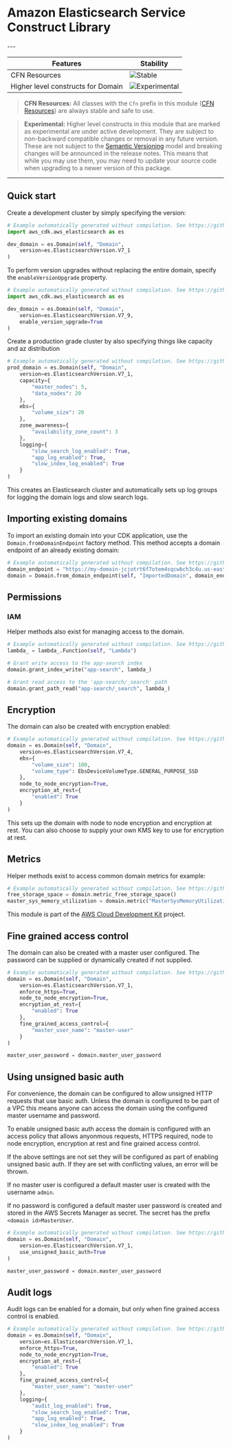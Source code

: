 # Amazon Elasticsearch Service Construct Library

<!--BEGIN STABILITY BANNER-->---


Features                           | Stability
-----------------------------------|----------------------------------------------------------------
CFN Resources                      | ![Stable](https://img.shields.io/badge/stable-success.svg?style=for-the-badge)
Higher level constructs for Domain | ![Experimental](https://img.shields.io/badge/experimental-important.svg?style=for-the-badge)

> **CFN Resources:** All classes with the `Cfn` prefix in this module ([CFN Resources](https://docs.aws.amazon.com/cdk/latest/guide/constructs.html#constructs_lib)) are always
> stable and safe to use.

<!-- -->

> **Experimental:** Higher level constructs in this module that are marked as experimental are
> under active development. They are subject to non-backward compatible changes or removal in any
> future version. These are not subject to the [Semantic Versioning](https://semver.org/) model and
> breaking changes will be announced in the release notes. This means that while you may use them,
> you may need to update your source code when upgrading to a newer version of this package.

---
<!--END STABILITY BANNER-->

## Quick start

Create a development cluster by simply specifying the version:

```python
# Example automatically generated without compilation. See https://github.com/aws/jsii/issues/826
import aws_cdk.aws_elasticsearch as es

dev_domain = es.Domain(self, "Domain",
    version=es.ElasticsearchVersion.V7_1
)
```

To perform version upgrades without replacing the entire domain, specify the `enableVersionUpgrade` property.

```python
# Example automatically generated without compilation. See https://github.com/aws/jsii/issues/826
import aws_cdk.aws_elasticsearch as es

dev_domain = es.Domain(self, "Domain",
    version=es.ElasticsearchVersion.V7_9,
    enable_version_upgrade=True
)
```

Create a production grade cluster by also specifying things like capacity and az distribution

```python
# Example automatically generated without compilation. See https://github.com/aws/jsii/issues/826
prod_domain = es.Domain(self, "Domain",
    version=es.ElasticsearchVersion.V7_1,
    capacity={
        "master_nodes": 5,
        "data_nodes": 20
    },
    ebs={
        "volume_size": 20
    },
    zone_awareness={
        "availability_zone_count": 3
    },
    logging={
        "slow_search_log_enabled": True,
        "app_log_enabled": True,
        "slow_index_log_enabled": True
    }
)
```

This creates an Elasticsearch cluster and automatically sets up log groups for
logging the domain logs and slow search logs.

## Importing existing domains

To import an existing domain into your CDK application, use the `Domain.fromDomainEndpoint` factory method.
This method accepts a domain endpoint of an already existing domain:

```python
# Example automatically generated without compilation. See https://github.com/aws/jsii/issues/826
domain_endpoint = "https://my-domain-jcjotrt6f7otem4sqcwbch3c4u.us-east-1.es.amazonaws.com"
domain = Domain.from_domain_endpoint(self, "ImportedDomain", domain_endpoint)
```

## Permissions

### IAM

Helper methods also exist for managing access to the domain.

```python
# Example automatically generated without compilation. See https://github.com/aws/jsii/issues/826
lambda_ = lambda_.Function(self, "Lambda")

# Grant write access to the app-search index
domain.grant_index_write("app-search", lambda_)

# Grant read access to the 'app-search/_search' path
domain.grant_path_read("app-search/_search", lambda_)
```

## Encryption

The domain can also be created with encryption enabled:

```python
# Example automatically generated without compilation. See https://github.com/aws/jsii/issues/826
domain = es.Domain(self, "Domain",
    version=es.ElasticsearchVersion.V7_4,
    ebs={
        "volume_size": 100,
        "volume_type": EbsDeviceVolumeType.GENERAL_PURPOSE_SSD
    },
    node_to_node_encryption=True,
    encryption_at_rest={
        "enabled": True
    }
)
```

This sets up the domain with node to node encryption and encryption at
rest. You can also choose to supply your own KMS key to use for encryption at
rest.

## Metrics

Helper methods exist to access common domain metrics for example:

```python
# Example automatically generated without compilation. See https://github.com/aws/jsii/issues/826
free_storage_space = domain.metric_free_storage_space()
master_sys_memory_utilization = domain.metric("MasterSysMemoryUtilization")
```

This module is part of the [AWS Cloud Development Kit](https://github.com/aws/aws-cdk) project.

## Fine grained access control

The domain can also be created with a master user configured. The password can
be supplied or dynamically created if not supplied.

```python
# Example automatically generated without compilation. See https://github.com/aws/jsii/issues/826
domain = es.Domain(self, "Domain",
    version=es.ElasticsearchVersion.V7_1,
    enforce_https=True,
    node_to_node_encryption=True,
    encryption_at_rest={
        "enabled": True
    },
    fine_grained_access_control={
        "master_user_name": "master-user"
    }
)

master_user_password = domain.master_user_password
```

## Using unsigned basic auth

For convenience, the domain can be configured to allow unsigned HTTP requests
that use basic auth. Unless the domain is configured to be part of a VPC this
means anyone can access the domain using the configured master username and
password.

To enable unsigned basic auth access the domain is configured with an access
policy that allows anyonmous requests, HTTPS required, node to node encryption,
encryption at rest and fine grained access control.

If the above settings are not set they will be configured as part of enabling
unsigned basic auth. If they are set with conflicting values, an error will be
thrown.

If no master user is configured a default master user is created with the
username `admin`.

If no password is configured a default master user password is created and
stored in the AWS Secrets Manager as secret. The secret has the prefix
`<domain id>MasterUser`.

```python
# Example automatically generated without compilation. See https://github.com/aws/jsii/issues/826
domain = es.Domain(self, "Domain",
    version=es.ElasticsearchVersion.V7_1,
    use_unsigned_basic_auth=True
)

master_user_password = domain.master_user_password
```

## Audit logs

Audit logs can be enabled for a domain, but only when fine grained access control is enabled.

```python
# Example automatically generated without compilation. See https://github.com/aws/jsii/issues/826
domain = es.Domain(self, "Domain",
    version=es.ElasticsearchVersion.V7_1,
    enforce_https=True,
    node_to_node_encryption=True,
    encryption_at_rest={
        "enabled": True
    },
    fine_grained_access_control={
        "master_user_name": "master-user"
    },
    logging={
        "audit_log_enabled": True,
        "slow_search_log_enabled": True,
        "app_log_enabled": True,
        "slow_index_log_enabled": True
    }
)
```
